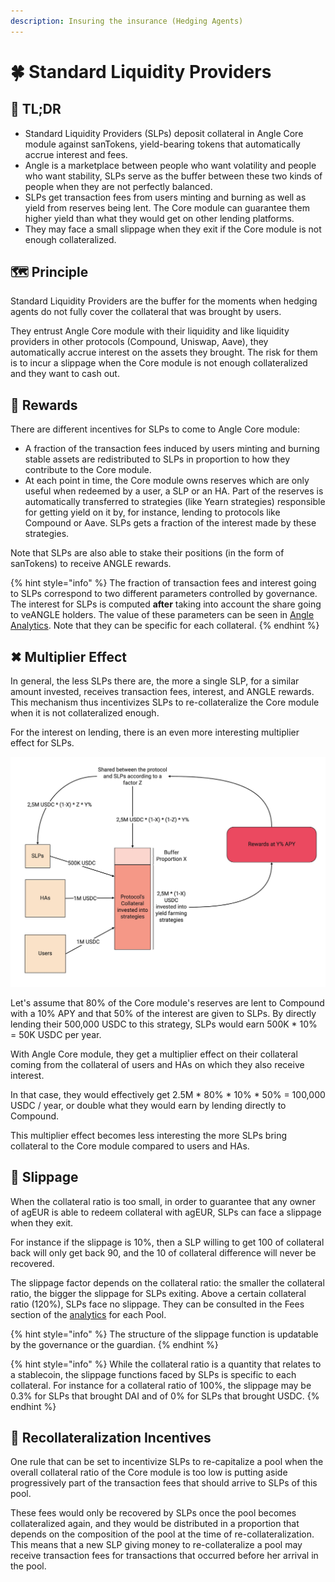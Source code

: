 ```yaml
---
description: Insuring the insurance (Hedging Agents)
---
```


# 🍀 Standard Liquidity Providers

## 🔎 TL;DR

- Standard Liquidity Providers (SLPs) deposit collateral in Angle Core module against sanTokens, yield-bearing tokens that automatically accrue interest and fees.
- Angle is a marketplace between people who want volatility and people who want stability, SLPs serve as the buffer between these two kinds of people when they are not perfectly balanced.
- SLPs get transaction fees from users minting and burning as well as yield from reserves being lent. The Core module can guarantee them higher yield than what they would get on other lending platforms.
- They may face a small slippage when they exit if the Core module is not enough collateralized.

## 🗺️ Principle

Standard Liquidity Providers are the buffer for the moments when hedging agents do not fully cover the collateral that was brought by users.

They entrust Angle Core module with their liquidity and like liquidity providers in other protocols (Compound, Uniswap, Aave), they automatically accrue interest on the assets they brought. The risk for them is to incur a slippage when the Core module is not enough collateralized and they want to cash out.

## 🎁 Rewards

There are different incentives for SLPs to come to Angle Core module:

- A fraction of the transaction fees induced by users minting and burning stable assets are redistributed to SLPs in proportion to how they contribute to the Core module.
- At each point in time, the Core module owns reserves which are only useful when redeemed by a user, a SLP or an HA. Part of the reserves is automatically transferred to strategies (like Yearn strategies) responsible for getting yield on it by, for instance, lending to protocols like Compound or Aave. SLPs gets a fraction of the interest made by these strategies.

Note that SLPs are also able to stake their positions (in the form of sanTokens) to receive ANGLE rewards.

{% hint style="info" %}
The fraction of transaction fees and interest going to SLPs correspond to two different parameters controlled by governance. The interest for SLPs is computed **after** taking into account the share going to veANGLE holders. The value of these parameters can be seen in [Angle Analytics](https://analytics.angle.money). Note that they can be specific for each collateral.
{% endhint %}

## ✖ Multiplier Effect

In general, the less SLPs there are, the more a single SLP, for a similar amount invested, receives transaction fees, interest, and ANGLE rewards. This mechanism thus incentivizes SLPs to re-collateralize the Core module when it is not collateralized enough.

For the interest on lending, there is an even more interesting multiplier effect for SLPs.

![Multiplier Effect for SLPs](../../.gitbook/assets/multipliereffect.jpg)

Let's assume that 80% of the Core module's reserves are lent to Compound with a 10% APY and that 50% of the interest are given to SLPs. By directly lending their 500,000 USDC to this strategy, SLPs would earn 500K \* 10% = 50K USDC per year.

With Angle Core module, they get a multiplier effect on their collateral coming from the collateral of users and HAs on which they also receive interest.

In that case, they would effectively get 2.5M \* 80% \* 10% \* 50% = 100,000 USDC / year, or double what they would earn by lending directly to Compound.

This multiplier effect becomes less interesting the more SLPs bring collateral to the Core module compared to users and HAs.

## 🥅 Slippage

When the collateral ratio is too small, in order to guarantee that any owner of agEUR is able to redeem collateral with agEUR, SLPs can face a slippage when they exit.

For instance if the slippage is 10%, then a SLP willing to get 100 of collateral back will only get back 90, and the 10 of collateral difference will never be recovered.

The slippage factor depends on the collateral ratio: the smaller the collateral ratio, the bigger the slippage for SLPs exiting. Above a certain collateral ratio (120%), SLPs face no slippage. They can be consulted in the Fees section of the [analytics](https://analytics.angle.money/#/USDC/EUR) for each Pool.

{% hint style="info" %}
The structure of the slippage function is updatable by the governance or the guardian.
{% endhint %}

{% hint style="info" %}
While the collateral ratio is a quantity that relates to a stablecoin, the slippage functions faced by SLPs is specific to each collateral. For instance for a collateral ratio of 100%, the slippage may be 0.3% for SLPs that brought DAI and of 0% for SLPs that brought USDC.
{% endhint %}

## 🏦 Recollateralization Incentives

One rule that can be set to incentivize SLPs to re-capitalize a pool when the overall collateral ratio of the Core module is too low is putting aside progressively part of the transaction fees that should arrive to SLPs of this pool.

These fees would only be recovered by SLPs once the pool becomes collateralized again, and they would be distributed in a proportion that depends on the composition of the pool at the time of re-collateralization. This means that a new SLP giving money to re-collateralize a pool may receive transaction fees for transactions that occurred before her arrival in the pool.
